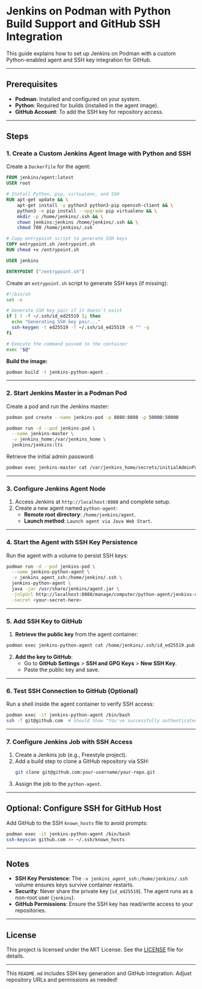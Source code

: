 # Jenkins on Podman with Python Build Support and GitHub SSH Integration

This guide explains how to set up Jenkins on Podman with a custom Python-enabled agent and SSH key integration for GitHub.

---

## Prerequisites

- **Podman**: Installed and configured on your system.
- **Python**: Required for builds (installed in the agent image).
- **GitHub Account**: To add the SSH key for repository access.

---

## Steps

### 1. Create a Custom Jenkins Agent Image with Python and SSH

Create a `Dockerfile` for the agent:

```dockerfile
FROM jenkins/agent:latest
USER root

# Install Python, pip, virtualenv, and SSH
RUN apt-get update && \
    apt-get install -y python3 python3-pip openssh-client && \
    python3 -m pip install --upgrade pip virtualenv && \
    mkdir -p /home/jenkins/.ssh && \
    chown jenkins:jenkins /home/jenkins/.ssh && \
    chmod 700 /home/jenkins/.ssh

# Copy entrypoint script to generate SSH keys
COPY entrypoint.sh /entrypoint.sh
RUN chmod +x /entrypoint.sh

USER jenkins

ENTRYPOINT ["/entrypoint.sh"]
```

Create an `entrypoint.sh` script to generate SSH keys (if missing):

```bash
#!/bin/sh
set -e

# Generate SSH key pair if it doesn't exist
if [ ! -f ~/.ssh/id_ed25519 ]; then
  echo "Generating SSH key pair..."
  ssh-keygen -t ed25519 -f ~/.ssh/id_ed25519 -N "" -q
fi

# Execute the command passed to the container
exec "$@"
```

**Build the image:**

```bash
podman build -t jenkins-python-agent .
```

---

### 2. Start Jenkins Master in a Podman Pod

Create a pod and run the Jenkins master:

```bash
podman pod create --name jenkins-pod -p 8080:8080 -p 50000:50000

podman run -d --pod jenkins-pod \
  --name jenkins-master \
  -v jenkins_home:/var/jenkins_home \
  jenkins/jenkins:lts
```

Retrieve the initial admin password:

```bash
podman exec jenkins-master cat /var/jenkins_home/secrets/initialAdminPassword
```

---

### 3. Configure Jenkins Agent Node

1. Access Jenkins at `http://localhost:8080` and complete setup.
2. Create a new agent named `python-agent`:
   - **Remote root directory**: `/home/jenkins/agent`.
   - **Launch method**: `Launch agent via Java Web Start`.

---

### 4. Start the Agent with SSH Key Persistence

Run the agent with a volume to persist SSH keys:

```bash
podman run -d --pod jenkins-pod \
  --name jenkins-python-agent \
  -v jenkins_agent_ssh:/home/jenkins/.ssh \
  jenkins-python-agent \
  java -jar /usr/share/jenkins/agent.jar \
  -jnlpUrl http://localhost:8080/manage/computer/python-agent/jenkins-agent.jnlp \
  -secret <your-secret-here>
```

---

### 5. Add SSH Key to GitHub

1. **Retrieve the public key** from the agent container:

```bash
podman exec jenkins-python-agent cat /home/jenkins/.ssh/id_ed25519.pub
```

2. **Add the key to GitHub**:
   - Go to **GitHub Settings** > **SSH and GPG Keys** > **New SSH Key**.
   - Paste the public key and save.

---

### 6. Test SSH Connection to GitHub (Optional)

Run a shell inside the agent container to verify SSH access:

```bash
podman exec -it jenkins-python-agent /bin/bash
ssh -T git@github.com  # Should show "You've successfully authenticated!"
```

---

### 7. Configure Jenkins Job with SSH Access

1. Create a Jenkins job (e.g., Freestyle project).
2. Add a build step to clone a GitHub repository via SSH:
   ```bash
   git clone git@github.com:your-username/your-repo.git
   ```
3. Assign the job to the `python-agent`.

---

## Optional: Configure SSH for GitHub Host

Add GitHub to the SSH `known_hosts` file to avoid prompts:

```bash
podman exec -it jenkins-python-agent /bin/bash
ssh-keyscan github.com >> ~/.ssh/known_hosts
```

---

## Notes

- **SSH Key Persistence**: The `-v jenkins_agent_ssh:/home/jenkins/.ssh` volume ensures keys survive container restarts.
- **Security**: Never share the private key (`id_ed25519`). The agent runs as a non-root user (`jenkins`).
- **GitHub Permissions**: Ensure the SSH key has read/write access to your repositories.

---

## License

This project is licensed under the MIT License. See the [LICENSE](LICENSE) file for details.

---

This `README.md` includes SSH key generation and GitHub integration. Adjust repository URLs and permissions as needed!
